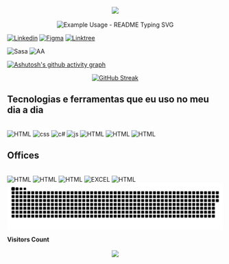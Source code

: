 <p align='center'>
    <img src="https://capsule-render.vercel.app/api?type=waving&color=ff91a2&height=200&width=500&section=header!&descAlignY=51&descAlign=62"/>
</p>

<p align="center">
  <img src="https://readme-typing-svg.demolab.com/?lines=Olá+meu+nome+é+Samanta+Gomes!;tenho+19+anos!;Bem-Vindo(a)+ao+meu Perfil!&font=Fira%20Code&center=true&width=780&height=70&color=ff91a2&size=40px&duration=4000&pause=1000" alt="Example Usage - README Typing SVG">
</p>

[![Linkedin](https://img.shields.io/badge/LinkedIn-0077B5?style=for-the-badge&logo=linkedin&logoColor=white)](https://www.linkedin.com/in/samanta-gomes8/)
[![Figma](https://img.shields.io/badge/Figma-F24E1E?style=for-the-badge&logo=figma&logoColor=white)](figma.com/@sasag)
[![Linktree](https://img.shields.io/badge/linktree-39E09B?style=for-the-badge&logo=linktree&logoColor=white)](https://linktr.ee/Samanta_Santos)

![Sasa](https://github-readme-stats.vercel.app/api?username=Sasa-G&show_icons=true&theme=tokyonight)
![AA](https://github-readme-stats.vercel.app/api/top-langs/?username=Sasa-G&theme=blue-green)

[![Ashutosh's github activity graph](https://github-readme-activity-graph.vercel.app/graph?username=Sasa-G&bg_color=0d1117&color=ff007b&line=a30085&point=fe7cd5&area=true&hide_border=true)](https://github.com/ashutosh00710/github-readme-activity-graph)

<div align="center">
  
[![GitHub Streak](https://github-readme-streak-stats.herokuapp.com?user=Sasa-G&theme=violet-dark&locale=pt_BR&date_format=n%2Fj%5B%2FY%5D&card_width=900)](https://git.io/streak-stats)

</div>



## Tecnologias e ferramentas que eu uso no meu dia a dia

<div style="display: inline_block"><br/>
    <img aling="center" alt="HTML" src="https://img.shields.io/badge/HTML5-E34F26?style=for-the-badge&logo=html5&logoColor=white"/>
     <img aling="center" alt="css" src="https://img.shields.io/badge/CSS3-1572B6?style=for-the-badge&logo=css3&logoColor=white"/>
    <img aling="center" alt="c#" src="https://img.shields.io/badge/C%23-239120?style=for-the-badge&logo=c-sharp&logoColor=white"/>
    <img aling="center" alt="js" src="https://img.shields.io/badge/JavaScript-F7DF1E?style=for-the-badge&logo=javascript&logoColor=black"/>
    <img aling="center" alt="HTML" src="https://img.shields.io/badge/Microsoft%20SQL%20Server-CC2927?style=for-the-badge&logo=microsoft%20sql%20server&logoColor=white"/>
    <img aling="center" alt="HTML" src="https://img.shields.io/badge/Canva-%2300C4CC.svg?&style=for-the-badge&logo=Canva&logoColor=white"/>
    <img aling="center" alt="HTML" src="https://img.shields.io/badge/Figma-F24E1E?style=for-the-badge&logo=figma&logoColor=white"/>
     
</div>

## Offices 

<div style="display: inline_block"><br/>
    <img aling="center" alt="HTML" src="https://img.shields.io/badge/Miro-050038?style=for-the-badge&logo=Miro&logoColor=white"/>
    <img aling="center" alt="HTML" src="https://img.shields.io/badge/Microsoft_Word-2B579A?style=for-the-badge&logo=microsoft-word&logoColor=white"/>
    <img aling="center" alt="HTML" src="https://img.shields.io/badge/Microsoft_PowerPoint-B7472A?style=for-the-badge&logo=microsoft-powerpoint&logoColor=white"/>
     <img aling="center" alt="EXCEL" src="https://img.shields.io/badge/Microsoft_Excel-217346?style=for-the-badge&logo=microsoft-excel&logoColor=white"/>
      <img aling="center" alt="HTML" src="https://img.shields.io/badge/Trello-0052CC?style=for-the-badge&logo=trello&logoColor=white"/>

</div>

<picture align="center">
  <source media="(prefers-color-scheme: dark)" srcset="https://raw.githubusercontent.com/Sasa-G/Sasa-G/output/github-contribution-grid-snake-dark.svg">
  <source media="(prefers-color-scheme: light)" srcset="https://raw.githubusercontent.com/Sasa-G/Sasa-G/output/github-contribution-grid-snake-dark.svg">
  <img align="center" alt="github contribution grid snake animation" src="https://raw.githubusercontent.com/Sasa-G/Sasa-G/output/github-contribution-grid-snake.svg">
</picture>


<p align="centre"><b>Visitors Count</b></p> 
  
<p align="center"><img align="center" src="https://visit-counter.vercel.app/counter.png?page=https%3A%2F%2Fgithub.com%2FSasa-G&s=50&c=db006a&bg=00000000&no=7&ff=digi&tb=Visits%3A++&ta=" /></p> 
<br>
</div>
